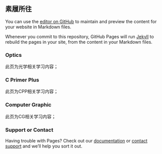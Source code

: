 ## 素履所往

You can use the [editor on GitHub](https://github.com/T1m1er/T1m1er.github.io/edit/main/index.md) to maintain and preview the content for your website in Markdown files.

Whenever you commit to this repository, GitHub Pages will run [Jekyll](https://jekyllrb.com/) to rebuild the pages in your site, from the content in your Markdown files.

### Optics

此页为光学相关学习内容；

### C Primer Plus

此页为CPP相关学习内容；

### Computer Graphic

此页为CG相关学习内容；

### Support or Contact

Having trouble with Pages? Check out our [documentation](https://docs.github.com/categories/github-pages-basics/) or [contact support](https://support.github.com/contact) and we’ll help you sort it out.
